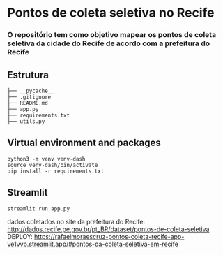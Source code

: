 <h1>Pontos de coleta seletiva no Recife </h1>

<h3>O repositório tem como objetivo mapear os pontos de coleta seletiva da cidade do Recife de acordo com a prefeitura do Recife</h3>

## Estrutura
```
├── __pycache__
├── .gitignore
├── README.md
├── app.py
├── requirements.txt
├── utils.py
```

## Virtual environment and packages
```
python3 -m venv venv-dash
source venv-dash/bin/activate
pip install -r requirements.txt
```

## Streamlit
```
streamlit run app.py
```


dados coletados no site da prefeitura do Recife: http://dados.recife.pe.gov.br/pt_BR/dataset/pontos-de-coleta-seletiva <br>
DEPLOY: <a src='https://rafaelmoraescruz-pontos-coleta-recife-app-ve1vvp.streamlit.app/#pontos-da-coleta-seletiva-em-recife'>https://rafaelmoraescruz-pontos-coleta-recife-app-ve1vvp.streamlit.app/#pontos-da-coleta-seletiva-em-recife</a>
